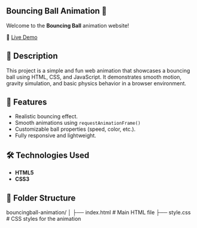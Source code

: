 ## Bouncing Ball Animation 🎾

Welcome to the **Bouncing Ball** animation website!

🔗 [Live Demo](https://satyam-umrao.github.io/bouncingball-animation/)

## 📝 Description

This project is a simple and fun web animation that showcases a bouncing ball using HTML, CSS, and JavaScript. It demonstrates smooth motion, gravity simulation, and basic physics behavior in a browser environment.

## 🚀 Features

- Realistic bouncing effect.  
- Smooth animations using `requestAnimationFrame()`  
- Customizable ball properties (speed, color, etc.).  
- Fully responsive and lightweight.

## 🛠️ Technologies Used

- **HTML5**
- **CSS3**

## 📁 Folder Structure

bouncingball-animation/ │ ├── index.html # Main HTML file ├── style.css # CSS styles for the animation 
